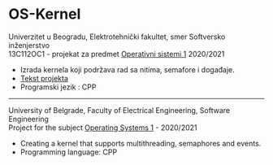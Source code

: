 # OS-Kernel
Univerzitet u Beogradu, Elektrotehnički fakultet, smer Softversko inženjerstvo<br/>
13С112ОС1 - projekat za predmet [Operativni sistemi 1](http://os.etf.rs/OS1/index.htm) 2020/2021 

- Izrada kernela koji podržava rad sa nitima, semafore i događaje.
- [Tekst projekta](https://github.com/aleksa1902/OS-Kernel/blob/main/Projektni%20zadatak%202021%20v1.0.pdf)
- Programski jezik : CPP

<hr/>

University of Belgrade, Faculty of Electrical Engineering, Software Engineering<br/>
Project for the subject [Operating Systems 1](http://os.etf.rs/OS1/index.htm) - 2020/2021

- Creating a kernel that supports multithreading, semaphores and events.
- Programming language: CPP
